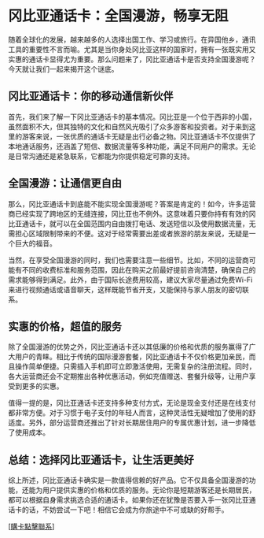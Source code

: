 # 冈比亚通话卡：全国漫游，畅享无阻

随着全球化的发展，越来越多的人选择出国工作、学习或旅行。在异国他乡，通讯工具的重要性不言而喻。尤其是当你身处冈比亚这样的国家时，拥有一张既实用又实惠的通话卡显得尤为重要。那么问题来了，冈比亚通话卡是否支持全国漫游呢？今天就让我们一起来揭开这个谜底。

## 冈比亚通话卡：你的移动通信新伙伴

首先，我们来了解一下冈比亚通话卡的基本情况。冈比亚是一个位于西非的小国，虽然面积不大，但其独特的文化和自然风光吸引了众多游客和投资者。对于来到这里的游客来说，一张优质的通话卡无疑是出行必备之物。冈比亚通话卡不仅提供了本地通话服务，还涵盖了短信、数据流量等多种功能，满足不同用户的需求。无论是日常沟通还是紧急联系，它都能为你提供稳定可靠的支持。

## 全国漫游：让通信更自由

那么，冈比亚通话卡到底能不能实现全国漫游呢？答案是肯定的！如今，许多运营商已经实现了跨地区的无缝连接，冈比亚也不例外。这意味着只要你持有有效的冈比亚通话卡，就可以在全国范围内自由拨打电话、发送短信以及使用数据流量，无需担心区域限制带来的不便。这对于经常需要出差或者旅游的朋友来说，无疑是一个巨大的福音。

当然，在享受全国漫游的同时，我们也需要注意一些细节。比如，不同的运营商可能有不同的收费标准和服务范围，因此在购买之前最好提前咨询清楚，确保自己的需求能够得到满足。此外，由于国际长途费用较高，建议大家尽量通过免费Wi-Fi来进行视频通话或语音聊天，这样既能节省开支，又能保持与家人朋友的密切联系。

## 实惠的价格，超值的服务

除了全国漫游的优势之外，冈比亚通话卡还以其低廉的价格和优质的服务赢得了广大用户的青睐。相比于传统的国际漫游套餐，冈比亚通话卡不仅价格更加亲民，而且操作简单便捷。只需插入手机即可立即激活使用，无需复杂的注册流程。同时，各大运营商还会不定期推出各种优惠活动，例如充值赠送、套餐升级等，让用户享受到更多的实惠。

值得一提的是，冈比亚通话卡还支持多种支付方式，无论是现金支付还是在线支付都非常方便。对于习惯于电子支付的年轻人而言，这种灵活性无疑增加了使用的舒适度。另外，部分运营商还推出了针对长期居住用户的专属优惠计划，进一步降低了使用成本。

## 总结：选择冈比亚通话卡，让生活更美好

综上所述，冈比亚通话卡确实是一款值得信赖的好产品。它不仅具备全国漫游的功能，还能为用户提供实惠的价格和优质的服务。无论你是短期游客还是长期居民，都可以根据自身需求挑选合适的通话卡。如果你还在犹豫是否要入手一张冈比亚通话卡的话，不妨尝试一下吧！相信它会成为你旅途中不可或缺的好帮手。

[[購卡點擊聯系](https://t.me/s/esim1088)]